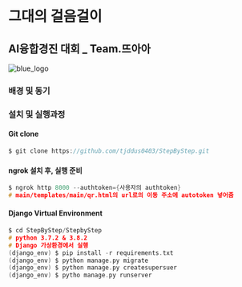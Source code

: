 # 그대의 걸음걸이
## AI융합경진 대회 _ Team.뜨아아
![blue_logo](https://user-images.githubusercontent.com/70639589/201914819-983013cc-2775-48ce-add4-c1fe3e7f4f14.png)

### 배경 및 동기


### 설치 및 실행과정
#### Git clone
```c
$ git clone https://github.com/tjddus0403/StepByStep.git
```
#### ngrok 설치 후, 실행 준비
```c
$ ngrok http 8000 --authtoken={사용자의 authtoken}
# main/templates/main/qr.html의 url로의 이동 주소에 autotoken 넣어줌
```
#### Django Virtual Environment
```c
$ cd StepByStep/StepbyStep
# python 3.7.2 & 3.8.2 
# Django 가상환경에서 실행
(django_env) $ pip install -r requirements.txt
(django_env) $ python manage.py migrate
(django_env) $ python manage.py createsupersuer
(django_env) $ pytho manage.py runserver
```
